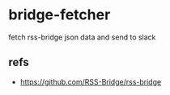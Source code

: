 # bridge-fetcher

fetch rss-bridge json data and send to slack

## refs

* https://github.com/RSS-Bridge/rss-bridge

